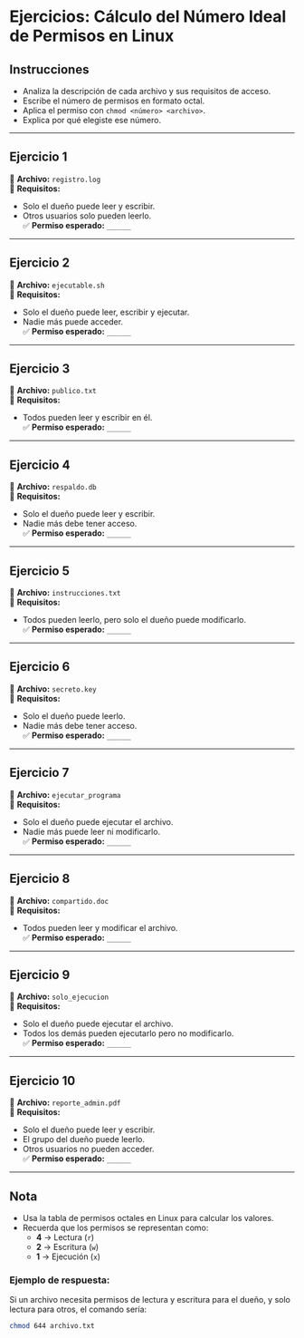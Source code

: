 # Ejercicios: Cálculo del Número Ideal de Permisos en Linux


## **Instrucciones**
- Analiza la descripción de cada archivo y sus requisitos de acceso.
- Escribe el número de permisos en formato octal.
- Aplica el permiso con `chmod <número> <archivo>`.
- Explica por qué elegiste ese número.

---

## **Ejercicio 1**
📁 **Archivo:** `registro.log`  
🔹 **Requisitos:**  
- Solo el dueño puede leer y escribir.  
- Otros usuarios solo pueden leerlo.  
✅ **Permiso esperado:** `______`

---

## **Ejercicio 2**
📁 **Archivo:** `ejecutable.sh`  
🔹 **Requisitos:**  
- Solo el dueño puede leer, escribir y ejecutar.  
- Nadie más puede acceder.  
✅ **Permiso esperado:** `______`

---

## **Ejercicio 3**
📁 **Archivo:** `publico.txt`  
🔹 **Requisitos:**  
- Todos pueden leer y escribir en él.  
✅ **Permiso esperado:** `______`

---

## **Ejercicio 4**
📁 **Archivo:** `respaldo.db`  
🔹 **Requisitos:**  
- Solo el dueño puede leer y escribir.  
- Nadie más debe tener acceso.  
✅ **Permiso esperado:** `______`

---

## **Ejercicio 5**
📁 **Archivo:** `instrucciones.txt`  
🔹 **Requisitos:**  
- Todos pueden leerlo, pero solo el dueño puede modificarlo.  
✅ **Permiso esperado:** `______`

---

## **Ejercicio 6**
📁 **Archivo:** `secreto.key`  
🔹 **Requisitos:**  
- Solo el dueño puede leerlo.  
- Nadie más debe tener acceso.  
✅ **Permiso esperado:** `______`

---

## **Ejercicio 7**
📁 **Archivo:** `ejecutar_programa`  
🔹 **Requisitos:**  
- Solo el dueño puede ejecutar el archivo.  
- Nadie más puede leer ni modificarlo.  
✅ **Permiso esperado:** `______`

---

## **Ejercicio 8**
📁 **Archivo:** `compartido.doc`  
🔹 **Requisitos:**  
- Todos pueden leer y modificar el archivo.  
✅ **Permiso esperado:** `______`

---

## **Ejercicio 9**
📁 **Archivo:** `solo_ejecucion`  
🔹 **Requisitos:**  
- Solo el dueño puede ejecutar el archivo.  
- Todos los demás pueden ejecutarlo pero no modificarlo.  
✅ **Permiso esperado:** `______`

---

## **Ejercicio 10**
📁 **Archivo:** `reporte_admin.pdf`  
🔹 **Requisitos:**  
- Solo el dueño puede leer y escribir.  
- El grupo del dueño puede leerlo.  
- Otros usuarios no pueden acceder.  
✅ **Permiso esperado:** `______`

---

## **Nota**
- Usa la tabla de permisos octales en Linux para calcular los valores.
- Recuerda que los permisos se representan como:  
  - **4** → Lectura (`r`)  
  - **2** → Escritura (`w`)  
  - **1** → Ejecución (`x`)  

### **Ejemplo de respuesta:**  
Si un archivo necesita permisos de lectura y escritura para el dueño, y solo lectura para otros, el comando sería:  
```bash
chmod 644 archivo.txt
